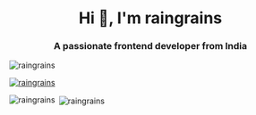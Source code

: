 <!-- ### Hi there 👋
![](http://antzuhl.cn:4000/get/@antzuhl.readme) -->

<!--
**raingrains/raingrains** is a ✨ _special_ ✨ repository because its `README.md` (this file) appears on your GitHub profile.

Here are some ideas to get you started:

- 🔭 I’m currently working on ...
- 🌱 I’m currently learning ...
- 👯 I’m looking to collaborate on ...
- 🤔 I’m looking for help with ...
- 💬 Ask me about ...
- 📫 How to reach me: ...
- 😄 Pronouns: ...
- ⚡ Fun fact: ...
-->

<!-- this is my github home page

![info](https://github-readme-stats.vercel.app/api?username=raingrains&show_icons=true&count_private=true&hide=prs&theme=default_repocard) -->


<h1 align="center">Hi 👋, I'm raingrains</h1>
<h3 align="center">A passionate frontend developer from India</h3>

<p align="left"> <img src="https://komarev.com/ghpvc/?username=raingrains&label=Profile%20views&color=0e75b6&style=flat" alt="raingrains" /> </p>

<p align="left"> <a href="https://github.com/ryo-ma/github-profile-trophy"><img src="https://github-profile-trophy.vercel.app/?username=raingrains" alt="raingrains" /></a> </p>

<p><img align="left" src="https://github-readme-stats.vercel.app/api/top-langs?username=raingrains&show_icons=true&locale=en&layout=compact" alt="raingrains" /></p>

<p>&nbsp;<img align="center" src="https://github-readme-stats.vercel.app/api?username=raingrains&show_icons=true&locale=en" alt="raingrains" /></p>

